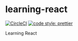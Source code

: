 # learning-react

<a href="https://circleci.com/gh/luotaoyeah/learning-react/tree/master"><img alt="CircleCI" src="https://img.shields.io/circleci/build/github/luotaoyeah/learning-react/master.svg"></a>
<a href="https://prettier.io/"><img alt="code style: prettier" src="https://img.shields.io/badge/code_style-prettier-ff69b4.svg"></a>

Learning React
